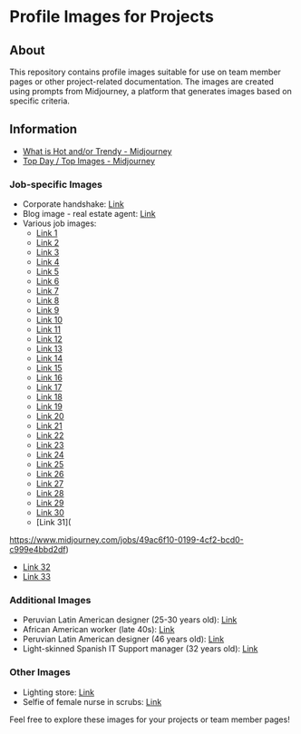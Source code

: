 # Profile Images for Projects

## About
This repository contains profile images suitable for use on team member pages or other project-related documentation. The images are created using prompts from Midjourney, a platform that generates images based on specific criteria.

## Information

- [What is Hot and/or Trendy - Midjourney](https://www.midjourney.com/explore?tab=hot)
- [Top Day / Top Images - Midjourney](https://www.midjourney.com/explore?tab=top)

### Job-specific Images
- Corporate handshake: [Link](https://www.midjourney.com/jobs/7a7414a3-73f4-4779-ac52-4ab20cf8fa55?index=0)
- Blog image - real estate agent: [Link](https://www.midjourney.com/jobs/16816518-9e68-4522-9a87-4c853ff80482?index=0)
- Various job images:
  - [Link 1](https://www.midjourney.com/jobs/61431023-1ba9-4d21-a386-324667430bf4?index=0)
  - [Link 2](https://www.midjourney.com/jobs/60b0d40e-8a50-41aa-92d5-d48e4f1297bf?index=0)
  - [Link 3](https://www.midjourney.com/jobs/3812d374-32a3-4b09-93b4-300201291322?index=0)
  - [Link 4](https://www.midjourney.com/jobs/a8f9bb6e-d12a-4f49-8cf4-a55df8c0531b?index=0)
  - [Link 5](https://www.midjourney.com/jobs/1f856cf6-1584-4a18-a7e4-f536a7fd9343?index=0)
  - [Link 6](https://www.midjourney.com/jobs/84801fba-7c4e-4f07-b139-78264a51ee8a?index=0)
  - [Link 7](https://www.midjourney.com/jobs/3c9b7458-6eba-411d-bcf8-21450fef0797?index=0)
  - [Link 8](https://www.midjourney.com/jobs/082784dc-ccaa-4aa6-bfe3-ad385452da4e?index=0)
  - [Link 9](https://www.midjourney.com/jobs/ffad22d8-d9df-49e5-98f6-685c761859d5?index=0)
  - [Link 10](https://www.midjourney.com/jobs/3812d374-32a3-4b09-93b4-300201291322?index=0)
  - [Link 11](https://www.midjourney.com/jobs/14abe59e-adbe-41a5-9242-8997c2c6ba51?index=0)
  - [Link 12](https://www.midjourney.com/jobs/0aba15ec-fe52-4aa6-b56d-a9accd685b76?index=0)
  - [Link 13](https://www.midjourney.com/jobs/a8f9bb6e-d12a-4f49-8cf4-a55df8c0531b?index=0)
  - [Link 14](https://www.midjourney.com/jobs/d1c52c18-4861-4533-9ab7-a77bada2caf5?index=0)
  - [Link 15](https://www.midjourney.com/jobs/5e7bc098-d02d-4105-8392-0624cc96104a?index=0)
  - [Link 16](https://www.midjourney.com/jobs/eb95ba17-8cc0-46fb-951c-3afc93a4fc2d?index=0)
  - [Link 17](https://www.midjourney.com/jobs/3c9b7458-6eba-411d-bcf8-21450fef0797?index=0)
  - [Link 18](https://www.midjourney.com/jobs/322d3507-d63c-425f-88fd-da4030171352?index=0)
  - [Link 19](https://www.midjourney.com/jobs/1d1fe589-be3b-4bca-9c16-817af5fc0759?index=0)
  - [Link 20](https://www.midjourney.com/jobs/0b409e95-9271-4315-9dcb-44057efa4a3b?index=0)
  - [Link 21](https://www.midjourney.com/jobs/c4f981a3-6b68-405e-983b-7e6c64485a3d?index=0)
  - [Link 22](https://www.midjourney.com/jobs/afdc30e7-08cb-4e5e-8fbf-d45a49e059a4?index=0)
  - [Link 23](https://www.midjourney.com/jobs/dd8b31db-1b91-4c4a-b15f-4d63494103dd?index=0)
  - [Link 24](https://www.midjourney.com/jobs/33001666-ff35-41b5-8b9d-d8366edc0a1c?index=0)
  - [Link 25](https://www.midjourney.com/jobs/3556c4a9-d8ad-43f4-872f-42ccd2b8fc12)
  - [Link 26](https://www.midjourney.com/jobs/49ac6f10-0199-4cf2-bcd0-c999e4bbd2df)
  - [Link 27](https://www.midjourney.com/jobs/a5359747-f1e0-4934-a5d8-9ba2c6317e95?index=0)
  - [Link 28](https://www.midjourney.com/jobs/a5359747-f1e0-4934-a5d8-9ba2c6317e95?index=0)
  - [Link 29](https://www.midjourney.com/jobs/14abe59e-adbe-41a5-9242-8997c2c6ba51?index=0)
  - [Link 30](https://www.midjourney.com/jobs/e1655cdd-b61a-4689-ae5f-a14d8e49c0b4)
  - [Link 31](

https://www.midjourney.com/jobs/49ac6f10-0199-4cf2-bcd0-c999e4bbd2df)
  - [Link 32](https://www.midjourney.com/jobs/7577bbf8-ae07-423f-842d-9938ac2d38a1)
  - [Link 33](https://www.midjourney.com/jobs/14abe59e-adbe-41a5-9242-8997c2c6ba51?index=0)

### Additional Images
- Peruvian Latin American designer (25-30 years old): [Link](https://www.midjourney.com/jobs/d021b86d-d612-472b-aa0f-441817039d7e)
- African American worker (late 40s): [Link](https://www.midjourney.com/jobs/647a5ccc-99bb-4166-a9b0-90da51831e6d)
- Peruvian Latin American designer (46 years old): [Link](https://www.midjourney.com/jobs/e6f0b7cb-4b6e-4072-b18c-43b07f3e26c3)
- Light-skinned Spanish IT Support manager (32 years old): [Link](https://www.midjourney.com/jobs/c5ed5b07-728e-4379-b98a-48ed9485a7eb)

### Other Images
- Lighting store: [Link](https://www.midjourney.com/jobs/3d146bbe-9bd3-4299-86df-07f2f89fded5?index=0)
- Selfie of female nurse in scrubs: [Link](https://www.midjourney.com/jobs/04e5a788-881d-4832-97ee-12c95cb2dd5f?index=0)

Feel free to explore these images for your projects or team member pages!
